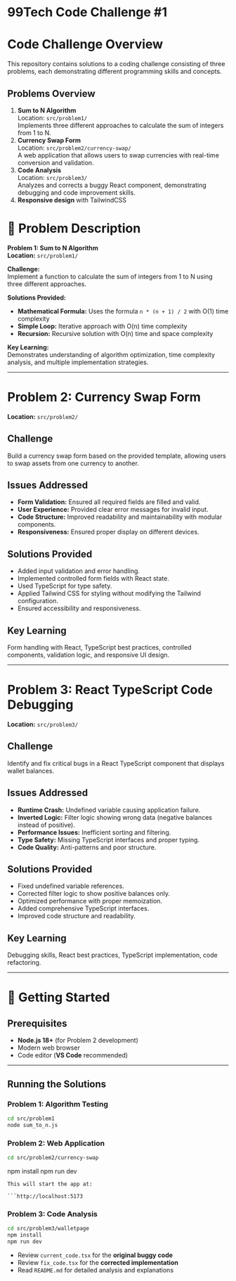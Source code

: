 # 99Tech Code Challenge #1 #
<!-- overview of the solutions and setup instructions -->
# Code Challenge Overview
This repository contains solutions to a coding challenge consisting of three problems, each demonstrating different programming skills and concepts.
## Problems Overview
1. **Sum to N Algorithm**  
   Location: `src/problem1/`  
   Implements three different approaches to calculate the sum of integers from 1 to N.
2. **Currency Swap Form**  
   Location: `src/problem2/currency-swap/`  
   A web application that allows users to swap currencies with real-time conversion and validation.
3. **Code Analysis**  
   Location: `src/problem3/`  
   Analyzes and corrects a buggy React component, demonstrating debugging and code improvement skills.
4. **Responsive design** with TailwindCSS
# 🎯 Problem Description

**Problem 1: Sum to N Algorithm**  
**Location:** `src/problem1/`

**Challenge:**  
Implement a function to calculate the sum of integers from 1 to N using three different approaches.

**Solutions Provided:**  
- **Mathematical Formula:** Uses the formula `n * (n + 1) / 2` with O(1) time complexity  
- **Simple Loop:** Iterative approach with O(n) time complexity  
- **Recursion:** Recursive solution with O(n) time and space complexity  

**Key Learning:**  
Demonstrates understanding of algorithm optimization, time complexity analysis, and multiple implementation strategies.

----
# Problem 2: Currency Swap Form  
**Location:** `src/problem2/`  

## Challenge  
Build a currency swap form based on the provided template, allowing users to swap assets from one currency to another.  

## Issues Addressed  
- **Form Validation:** Ensured all required fields are filled and valid.  
- **User Experience:** Provided clear error messages for invalid input.  
- **Code Structure:** Improved readability and maintainability with modular components.  
- **Responsiveness:** Ensured proper display on different devices.  

## Solutions Provided  
- Added input validation and error handling.  
- Implemented controlled form fields with React state.  
- Used TypeScript for type safety.  
- Applied Tailwind CSS for styling without modifying the Tailwind configuration.  
- Ensured accessibility and responsiveness.  

## Key Learning  
Form handling with React, TypeScript best practices, controlled components, validation logic, and responsive UI design.

----
# Problem 3: React TypeScript Code Debugging

**Location:** `src/problem3/`


## Challenge
Identify and fix critical bugs in a React TypeScript component that displays wallet balances.

## Issues Addressed
- **Runtime Crash:** Undefined variable causing application failure.
- **Inverted Logic:** Filter logic showing wrong data (negative balances instead of positive).
- **Performance Issues:** Inefficient sorting and filtering.
- **Type Safety:** Missing TypeScript interfaces and proper typing.
- **Code Quality:** Anti-patterns and poor structure.

## Solutions Provided
- Fixed undefined variable references.
- Corrected filter logic to show positive balances only.
- Optimized performance with proper memoization.
- Added comprehensive TypeScript interfaces.
- Improved code structure and readability.

## Key Learning
Debugging skills, React best practices, TypeScript implementation, code refactoring.

-----
# 🚀 Getting Started

## Prerequisites

* **Node.js 18+** (for Problem 2 development)
* Modern web browser
* Code editor (**VS Code** recommended)

---

## Running the Solutions

### Problem 1: Algorithm Testing

```bash
cd src/problem1
node sum_to_n.js
```

### Problem 2: Web Application

```bash
cd src/problem2/currency-swap
```
npm install
npm run dev
```
This will start the app at:

```http://localhost:5173
``` 

### Problem 3: Code Analysis

```bash
cd src/problem3/walletpage
npm install
npm run dev
```

* Review `current_code.tsx` for the **original buggy code**
* Review `fix_code.tsx` for the **corrected implementation**
* Read `README.md` for detailed analysis and explanations
